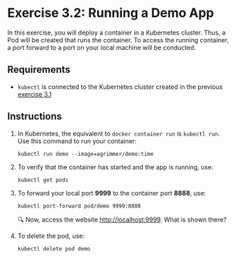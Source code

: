 # Exercise 3.2: Running a Demo App

In this exercise, you will deploy a container in a Kubernetes cluster. Thus, a Pod will be created that runs the container. To access the running container, a port forward to a port on your local machine will be conducted. 

## Requirements

* `kubectl` is connected to the Kubernetes cluster created in the previous [exercise 3.1](../exercise%203.1)

## Instructions

1. In Kubernetes, the equivalent to `docker container run` is `kubectl run`. Use this command to run your container:

    ```console
    kubectl run demo --image=agrimmer/demo:time
    ```

1. To verify that the container has started and the app is running, use:
    
    ```console
    kubectl get pods
    ```

1. To forward your local port **9999** to the container port **8888**, use:
    
    ```console
    kubectl port-forward pod/demo 9999:8888
    ```

    :mag: Now, access the website [http://localhost:9999](http://localhost:9999). What is shown there? 

1. To delete the pod, use:

    ```console
    kubectl delete pod demo
    ```
